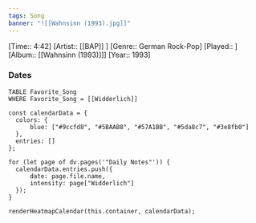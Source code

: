 ```yaml
---
tags: Song  
banner: "![[Wahnsinn (1993).jpg]]"
---
```

[Time:: 4:42]
[Artist:: [[BAP]] ]
[Genre:: German Rock-Pop]
[Played:: ]
[Album:: [[Wahnsinn (1993)]]]
[Year:: 1993]
### Dates
````dataview
TABLE Favorite_Song
WHERE Favorite_Song = [[Widderlich]]
````
  ```dataviewjs
const calendarData = { 
	colors: { 
		blue: ["#9ccfd8", "#5BAAB8", "#57A1BB", "#5da8c7", "#3e8fb0"] 
	}, 
	entries: [] 
}; 

for (let page of dv.pages('"Daily Notes"')) { 
	calendarData.entries.push({ 
		date: page.file.name, 
		intensity: page["Widderlich"]
	}); 
} 

renderHeatmapCalendar(this.container, calendarData);
```
